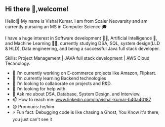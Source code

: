 ## Hi there 👋,welcome!

Hello!👋 My name is Vishal Kumar. I am from Scaler Neovarsity and am currently pursuing an MS in Computer Science 🎓

I have a huge interest in Software development 👨‍💻, Artificial Intelligence 🤖, and Machine Learning 👨‍💻, currently studying DSA, SQL, system design(LLD & HLD), Data engineering, and being a successful Java full stack developer.   

Skills:
Project Management | JAVA full stack development | AWS Cloud Technology.

- 🔭 I’m currently working on E-commerce projects like Amazon, Flipkart.
- 🌱 I’m currently learning Backend technologies 
- 👯 I’m looking to collaborate on projects and R&D.
- 🤔 I’m looking for help with.
- 💬 Ask me about DSA, Database, System Design, and Interview. 
- 📫 How to reach me: www.linkedin.com/in/vishal-kumar-b40a40187
- 😄 Pronouns: he/him
- ⚡ Fun fact: Debugging code is like chasing a Ghost, You Know it's there, you just can't see it
